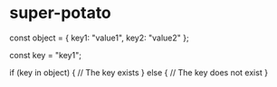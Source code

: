 # super-potato
const object = {
  key1: "value1",
  key2: "value2"
};

const key = "key1";

if (key in object) {
  // The key exists
} else {
  // The key does not exist
}
